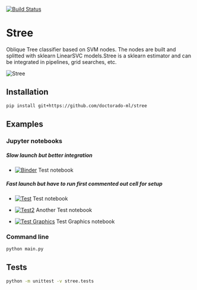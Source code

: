 [![Build Status](https://travis-ci.com/Doctorado-ML/STree.svg?branch=master)](https://travis-ci.com/Doctorado-ML/STree)

# Stree

Oblique Tree classifier based on SVM nodes. The nodes are built and splitted with sklearn LinearSVC models.Stree is a sklearn estimator and can be integrated in pipelines, grid searches, etc.

![Stree](https://raw.github.com/doctorado-ml/stree/master/example.png)

## Installation

```bash
pip install git+https://github.com/doctorado-ml/stree
```

## Examples

### Jupyter notebooks

##### Slow launch but better integration

* [![Binder](https://mybinder.org/badge_logo.svg)](https://mybinder.org/v2/gh/Doctorado-ML/STree/master?urlpath=lab/tree/notebooks/test.ipynb) Test notebook

##### Fast launch but have to run first commented out cell for setup

* [![Test](https://colab.research.google.com/assets/colab-badge.svg)](https://colab.research.google.com/github/Doctorado-ML/STree/blob/master/notebooks/test.ipynb) Test notebook

* [![Test2](https://colab.research.google.com/assets/colab-badge.svg)](https://colab.research.google.com/github/Doctorado-ML/STree/blob/master/notebooks/test2.ipynb) Another Test notebook

* [![Test Graphics](https://colab.research.google.com/assets/colab-badge.svg)](https://colab.research.google.com/github/Doctorado-ML/STree/blob/master/notebooks/test_graphs.ipynb) Test Graphics notebook

### Command line

```bash
python main.py
```

## Tests

```bash
python -m unittest -v stree.tests
```
